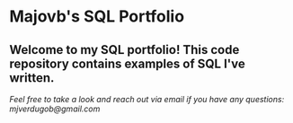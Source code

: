 # **Majovb's SQL Portfolio**

 ## Welcome to my SQL portfolio! This code repository contains examples of SQL I've written. 

 _Feel free to take a look and reach out via email if you have any questions: mjverdugob@gmail.com_

